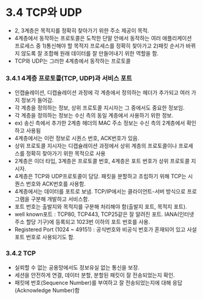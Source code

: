 # 3.4 TCP와 UDP
 - 2, 3계층은 목적지를 정확히 찾아가기 위한 주소 제공이 목적.
 - 4계층에서 동작하는 프로토콜은 도착한 단말 안에서 동작하는 여러 애플리케이션 프로세스 중 1)통신해야 할 목적지 프로세스를
 정확히 찾아가고 2)패킷 순서가 바뀌지 않도록 잘 조합해 원래 데이터를 잘 만들어내기 위한 역할을 함.
 - TCP와 UDP는 그러한 4계층에서 동작하는 프로토콜

### 3.4.1 4계층 프로토콜(TCP, UDP)과 서비스 포트
 - 인캡슐레이션, 디캡슐레이션 과정에 각 계층에서 정의하는 헤더가 추가되고 여러 가지 정보가 들어감.
 - 각 계층을 정의하는 정보, 상위 프로토콜 지시자는 그 중에서도 중요한 정보임.
 - 각 계층을 정의하는 정보는 수신 측의 동일 계층에서 사용하기 위한 정보.
 - ex) 송신 측에서 추가한 2계층 헤더의 MAC 주소 정보는 수신 측의 2계층에서 확인하고 사용됨
 - 4계층에서는 이런 정보로 시퀀스 번호, ACK번호가 있음.
 - 상위 프로토콜 지시자는 디캡슐레이션 과정에서 상위 계층의 프로토콜이나 프로세스를 정확히 찾아가기 위한 목적으로 사용
 - 2계층은 이더 타입, 3계층은 프로토콜 번호, 4계층은 포트 번호가 상위 프로토콜 지시자.
 - 4계층은 TCP와 UDP프로토콜이 담당. 패킷을 분할하고 조립하기 위해 TCP는 시퀀스 번호와 ACK번호를 사용함.
 - 4계층에서는 데이터를 포트로 보냄. TCP/IP에서는 클라이언트-서버 방식으로 프로그램을 구분해 개발하고 서비스함.
 - 포트 번호는 출발지와 목적지를 구분해 처리해야 함(출발지 포트, 목적지 포트).
 - well known포트 : TCP80, TCP443, TCP25같은 잘 알려진 포트. IANA(인터넷 주소 할당 기구)에 등록되고 1023번 이하의 포트 번호를 사용.
 - Registered Port (1024 ~ 49151) : 공식번호와 비공식 번호가 혼재되어 있고 사설 포트 번호로 사용되기도 함.
 
 ### 3.4.2 TCP
  - 실뢰할 수 없는 공용망에서도 정보유실 없는 통신을 보장.
  - 세션을 안전하게 연결, 데이터 분할, 분할된 패킷이 잘 전송되었는지 확인.
  - 패킷에 번호(Sequence Number)를 부여하고 잘 전송되었는지에 대해 응답(Acknowledge Number)함
